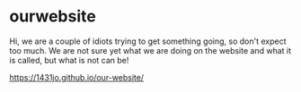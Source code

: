 # ourwebsite
Hi, we are a couple of idiots trying to get something going, so don't expect too much. 
We are not sure yet what we are doing on the website and what it is called, but what is not can be!

https://1431jo.github.io/our-website/
